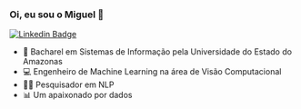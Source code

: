 ### Oi, eu sou o Miguel 🤪

[![Linkedin Badge](https://img.shields.io/badge/-LinkedIn-0e76a8?style=flat-square&logo=Linkedin&logoColor=white)](https://linkedin.com/in/migvanderlei)
<!-- [![Instagram Badge](https://img.shields.io/badge/-Instagram-e4405f?style=flat-square&logo=Instagram&logoColor=white)](https://instagram.com/migvanderlei/) -->


- 📖 Bacharel em Sistemas de Informação pela Universidade do Estado do Amazonas
- 💻 Engenheiro de Machine Learning na área de Visão Computacional
- 👨‍💻 Pesquisador em NLP
- 📊 Um apaixonado por dados
<!--
**migvanderlei/migvanderlei** is a ✨ _special_ ✨ repository because its `README.md` (this file) appears on your GitHub profile.
-->
